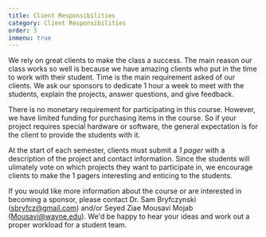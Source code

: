 ```yaml
---
title: Client Responsibilities
category: Client Responsibilities
order: 3
inmenu: true
---
```


We rely on great clients to make the class a success. The main reason our 
class works so well is because we have amazing clients who put in the time 
to work with their student. Time is the main requirement
asked of our clients. We ask our sponsors to dedicate 1 hour a week to meet with the
students, explain the projects, answer questions, and give feedback. 

There is no monetary requirement for participating in this course. However, we have limited funding
for purchasing items in the course. So if your project requires special hardware or software,
the general expectation is for the client to provide the students with it. 
 
At the start of each semester, clients must submit a *1 pager* with a description
of the project and contact information. Since the students will ulimately vote on which
projects they want to participate in, we encourage clients to make the 1 pagers interesting
and enticing to the students. 

If you would like more information about the course or are interested in becoming
a sponsor, please contact Dr. Sam Bryfczynski ([sbryfcz@gmail.com](mailto:sbryfcz@gmail.com)) and/or 
Seyed Ziae Mousavi Mojab ([Mousavi@wayne.edu](Mousavi@wayne.edu)). We'd be happy to hear your ideas and work
out a proper workload for a student team.
